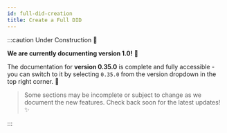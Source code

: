 ```yaml
---
id: full-did-creation
title: Create a Full DID
---
```


:::caution Under Construction 🚨

**We are currently documenting version 1.0!** 🔨

The documentation for **version 0.35.0** is complete and fully accessible - you can switch to it by selecting `0.35.0` from the version dropdown in the top right corner. 🎯

> Some sections may be incomplete or subject to change as we document the new features. Check back soon for the latest updates! ✨

:::
